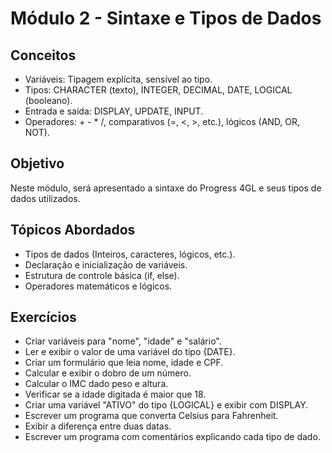 # Módulo 2 - Sintaxe e Tipos de Dados

## Conceitos
- Variáveis: Tipagem explícita, sensível ao tipo.
- Tipos: CHARACTER (texto), INTEGER, DECIMAL, DATE, LOGICAL (booleano).
- Entrada e saída: DISPLAY, UPDATE, INPUT.
- Operadores: + - * /, comparativos (=, <, >, etc.), lógicos (AND, OR, NOT).

## Objetivo
Neste módulo, será apresentado a sintaxe do Progress 4GL e seus tipos de dados utilizados.

## Tópicos Abordados
- Tipos de dados (Inteiros, caracteres, lógicos, etc.).
- Declaração e inicialização de variáveis.
- Estrutura de controle básica (if, else).
- Operadores matemáticos e lógicos.

## Exercícios
- Criar variáveis para "nome", "idade" e "salário".
- Ler e exibir o valor de uma variável do tipo {DATE}.
- Criar um formulário que leia nome, idade e CPF.
- Calcular e exibir o dobro de um número.
- Calcular o IMC dado peso e altura.
- Verificar se a idade digitada é maior que 18.
- Criar uma variável "ATIVO" do tipo {LOGICAL} e exibir com DISPLAY.
- Escrever um programa que converta Celsius para Fahrenheit.
- Exibir a diferença entre duas datas.
- Escrever um programa com comentários explicando cada tipo de dado.
